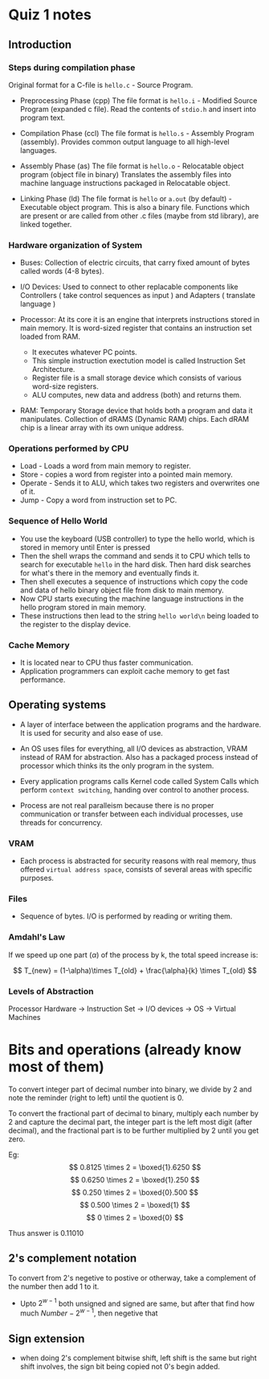 # Quiz 1 notes

## Introduction

### Steps during compilation phase

Original format for a C-file is `hello.c` - Source Program.

- Preprocessing Phase (cpp)
    The file format is `hello.i` - Modified Source Program (expanded c file).
    Read the contents of `stdio.h` and insert into program text.

- Compilation Phase (ccl)
    The file format is `hello.s` - Assembly Program (assembly).
    Provides common output language to all high-level languages. 

- Assembly Phase (as)
    The file format is `hello.o` - Relocatable object program (object file in binary)
    Translates the assembly files into machine language instructions packaged in Relocatable object.

- Linking Phase (ld)
    The file format is `hello` or `a.out` (by default) - Executable object program. This is also a binary file.
    Functions which are present or are called from other .c files (maybe from std library), are linked together.

### Hardware organization of System

- Buses: Collection of electric circuits, that carry fixed amount of bytes called words (4-8 bytes).

- I/O Devices: Used to connect to other replacable components like Controllers ( take control sequences as input ) 
    and Adapters ( translate language )

- Processor: 
    At its core it is an engine that interprets instructions stored in main memory. It is word-sized register 
    that contains an instruction set loaded from RAM.
    - It executes whatever PC points.
    - This simple instruction exectution model is called Instruction Set Architecture.
    - Register file is a small storage device which consists of various word-size registers.
    - ALU computes, new data and address (both) and returns them.

- RAM: Temporary Storage device that holds both a program and data it manipulates. Collection of dRAMS 
        (Dynamic RAM) chips. Each dRAM chip is a linear array with its own unique address.

### Operations performed by CPU

- Load - Loads a word from main memory to register.
- Store - copies a word from register into a pointed main memory.
- Operate - Sends it to ALU, which takes two registers and overwrites one of it.
- Jump - Copy a word from instruction set to PC.

### Sequence of Hello World

- You use the keyboard (USB controller) to type the hello world, which is stored in memory until Enter 
    is pressed
- Then the shell wraps the command and sends it to CPU which tells to search for executable `hello` in
    the hard disk. Then hard disk searches for what's there in the memory and eventually finds it.
- Then shell executes a sequence of instructions which copy the code and data of hello binary object file
    from disk to main memory.
- Now CPU starts executing the machine language instructions in the hello program stored in main memory.
- These instructions then lead to the string `hello world\n` being loaded to the register to  the display 
    device.

### Cache Memory

- It is located near to CPU thus faster communication.
- Application programmers can exploit cache memory to get fast performance.


## Operating systems

- A layer of interface between the application programs and the hardware. It is used for security and also
    ease of use.
- An OS uses files for everything, all I/O devices as abstraction, VRAM instead of RAM for abstraction. Also
    has a packaged process instead of processor which thinks its the only program in the system.
- Every application programs calls Kernel code called System Calls which perform `context switching`,
    handing over control to another process.

- Process are not real paralleism because there is no proper communication or transfer between each individual
    processes, use threads for concurrency.

### VRAM

- Each process is abstracted for security reasons with real memory, thus offered `virtual address space`, consists
    of several areas with specific purposes.

### Files

- Sequence of bytes. I/O is performed by reading or writing them.

### Amdahl's Law

If we speed up one part ($\alpha$) of the process by k, the total speed increase is:

$$ T_{new} = (1-\alpha)\times T_{old} + \frac{\alpha}{k} \times T_{old} $$

### Levels of Abstraction

Processor Hardware -> Instruction Set -> I/O devices -> OS -> Virtual Machines



# Bits and operations (already know most of them)

To convert integer part of decimal number into binary, we divide by 2 and note the reminder (right to left)
until the quotient is 0.

To convert the fractional part of decimal to binary, multiply each number by 2 and capture the decimal part, the
integer part is the left most digit (after decimal), and the fractional part is to be further multiplied by 2
until you get zero.

Eg:
$$ 0.8125 \times 2 = \boxed{1}.6250 $$
$$ 0.6250 \times 2 = \boxed{1}.250 $$
$$ 0.250 \times 2 = \boxed{0}.500 $$
$$ 0.500 \times 2 = \boxed{1} $$
$$ 0 \times 2 = \boxed{0} $$

Thus answer is 0.11010

## 2's complement notation

To convert from 2's negetive  to postive or otherway, take a complement of the number then add 1 to it.

- Upto $2^{w-1}$ both unsigned and signed are same, but after that find how much $Number - 2^{w-1}$, then negetive that


## Sign extension

- when doing 2's complement bitwise shift, left shift is the same but right shift involves, the sign bit being copied
    not 0's begin added.

